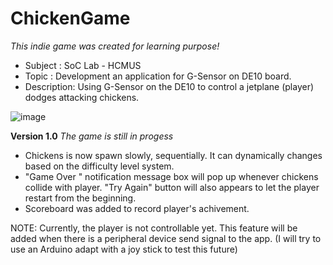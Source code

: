 # ChickenGame
_This indie game was created for learning purpose!_

+ Subject    : SoC Lab - HCMUS
+ Topic      : Development an application for G-Sensor on DE10 board.
+ Description: Using G-Sensor on the DE10 to control a jetplane (player) dodges attacking chickens.

![image](https://github.com/user-attachments/assets/dac34634-3a7a-4123-97df-bacb8d38d6ab)


**Version 1.0**
_The game is still in progess_
- Chickens is now spawn slowly, sequentially. It can dynamically changes based on the difficulty level system.
- "Game Over " notification message box will pop up whenever chickens collide with player. "Try Again" button will also appears to let the player restart from the beginning.
- Scoreboard was added to record player's achivement.

NOTE: Currently, the player is not controllable yet. This feature will be added when there is a peripheral device send signal to the app.
(I will try to use an Arduino adapt with a joy stick to test this future)
